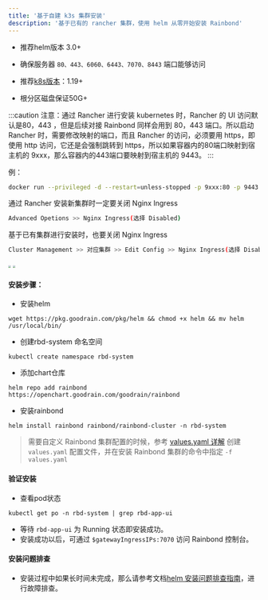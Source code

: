 ```yaml
---
title: '基于自建 k3s 集群安装'
description: '基于已有的 rancher 集群，使用 helm 从零开始安装 Rainbond'
---
```




- 推荐helm版本 3.0+
- 确保服务器 `80、443、6060、6443、7070、8443` 端口能够访问

- 推荐[k8s版本](https://kubernetes.io/)：1.19+
- 根分区磁盘保证50G+


:::caution
注意：通过 Rancher 进行安装 kubernetes 时，Rancher 的 UI 访问默认是80，443 ，但是后续对接 Rainbond 同样会用到 80，443 端口。所以启动 Rancher 时，需要修改映射的端口，而且 Rancher 的访问，必须要用 https，即使用 http 访问，它还是会强制跳转到 https，所以如果容器内的80端口映射到宿主机的 9xxx，那么容器内的443端口要映射到宿主机的 9443。
:::

例：

``` bash
docker run --privileged -d --restart=unless-stopped -p 9xxx:80 -p 9443:443 -v <主机路径>:/var/lib/rancher/ rancher/rancher:stable
```

通过 Rancher 安装新集群时一定要关闭 Nginx Ingress

```bash
Advanced Opetions >> Nginx Ingress(选择 Disabled)
```

基于已有集群进行安装时，也要关闭 Nginx Ingress

```bash
Cluster Management >> 对应集群 >> Edit Config >> Nginx Ingress(选择 Disabled)
```

<img src="https://pic.imgdb.cn/item/622e19445baa1a80ab6917fb.png" style="zoom: 33%;" />

<img src="https://pic.imgdb.cn/item/622e199e5baa1a80ab693b29.png" style="zoom:33%;" />

#### 安装步骤：

- 安装helm

```
wget https://pkg.goodrain.com/pkg/helm && chmod +x helm && mv helm /usr/local/bin/
```

- 创建rbd-system 命名空间

```
kubectl create namespace rbd-system
```

- 添加chart仓库

```
helm repo add rainbond https://openchart.goodrain.com/goodrain/rainbond
```

- 安装rainbond

```
helm install rainbond rainbond/rainbond-cluster -n rbd-system
```

> 需要自定义 Rainbond 集群配置的时候，参考 [values.yaml 详解](../../../user-operations/deploy/install-with-helm/vaules-config/) 创建 `values.yaml` 配置文件，并在安装 Rainbond 集群的命令中指定 `-f values.yaml`

#### 验证安装

- 查看pod状态

```
kubectl get po -n rbd-system | grep rbd-app-ui
```

- 等待 ``` rbd-app-ui ``` 为 Running 状态即安装成功。
- 安装成功以后，可通过 `` $gatewayIngressIPs:7070 `` 访问 Rainbond 控制台。

#### 安装问题排查

- 安装过程中如果长时间未完成，那么请参考文档[helm 安装问题排查指南](../install-troubleshoot/helm-install-troubleshoot)，进行故障排查。
